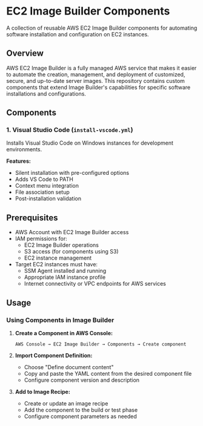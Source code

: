 # EC2 Image Builder Components

A collection of reusable AWS EC2 Image Builder components for automating software installation and configuration on EC2 instances.

## Overview

AWS EC2 Image Builder is a fully managed AWS service that makes it easier to automate the creation, management, and deployment of customized, secure, and up-to-date server images. This repository contains custom components that extend Image Builder's capabilities for specific software installations and configurations.

## Components

### 1. Visual Studio Code (`install-vscode.yml`)

Installs Visual Studio Code on Windows instances for development environments.

**Features:**

- Silent installation with pre-configured options
- Adds VS Code to PATH
- Context menu integration
- File association setup
- Post-installation validation

## Prerequisites

- AWS Account with EC2 Image Builder access
- IAM permissions for:
  - EC2 Image Builder operations
  - S3 access (for components using S3)
  - EC2 instance management
- Target EC2 instances must have:
  - SSM Agent installed and running
  - Appropriate IAM instance profile
  - Internet connectivity or VPC endpoints for AWS services

## Usage

### Using Components in Image Builder

1. **Create a Component in AWS Console:**

   ```text
   AWS Console → EC2 Image Builder → Components → Create component
   ```

2. **Import Component Definition:**
   - Choose "Define document content"
   - Copy and paste the YAML content from the desired component file
   - Configure component version and description

3. **Add to Image Recipe:**
   - Create or update an image recipe
   - Add the component to the build or test phase
   - Configure component parameters as needed
